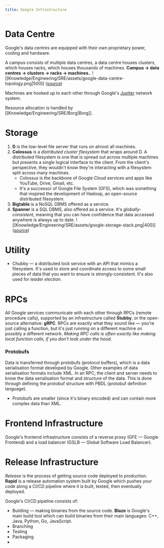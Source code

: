```yaml
---
title: Google Infrastructure
---
```


# Data Centre
Google's data centres are equipped with their own proprietary power, cooling and hardware.

A campus consists of multiple data centres, a data centre houses clusters, which houses racks, which houses thousands of machines. **Campus → data centres → clusters → racks → machines.**.
![[Knowledge/Engineering/SRE/assets/google-data-centre-topology.png|500]]
([source](https://sre.google/sre-book/production-environment/))

Machines are hooked up to each other through Google's [Jupiter](https://cloud.google.com/blog/topics/systems/the-evolution-of-googles-jupiter-data-center-network) network system.

Resource allocation is handled by [[Knowledge/Engineering/SRE/Borg|Borg]].

# Storage
1. **D** is the low-level file server that runs on almost all machines.
2. **Colossus** is a *distributed cluster filesystem* that wraps around D. A distributed filesystem is one that is spread out across multiple machines but presents a single logical interface to the client. From the client's perspective, they wouldn't know they're interacting with a filesystem split across many machines.
    - Colossus is the backbone of Google Cloud services and apps like YouTube, Drive, Gmail, etc.
    - It's a successor of Google File System (GFS), which was something that inspired the development of Hadoop, an open-source distributed filesystem.
3. **Bigtable** is a NoSQL DBMS offered as a service.
4. **Spanner** is a SQL DBMS, also offered as a service. It's *globally-consistent*, meaning that you can have confidence that data accessed anywhere is always up to date.
![[Knowledge/Engineering/SRE/assets/google-storage-stack.png|400]]
([source](https://sre.google/sre-book/production-environment/))

# Utility
- Chubby — a distributed lock service with an API that mimics a filesystem. It's used to store and coordinate access to some small pieces of data that you want to ensure is strongly-consistent. It's also used for *leader election*.

# RPCs
All Google services communicate with each other through RPCs (remote procedure calls), supported by an infrastructure called **Stubby**, or the open-source alternative: **gRPC**. RPCs are exactly what they sound like — you're just calling a function, but it's just running on a different machine on possibly a different network. *Making RPC calls is often exactly like making local function calls, if you don't look under the hood*.

### Protobufs
Data is transferred through protobufs (protocol buffers), which is a data serialisation format developed by Google. Other examples of data serialisation formats include XML. In an RPC, the client and server needs to know the data serialisation format and structure of the data. This is done through defining the protobuf structure with PBDL (protobuf definition language).
- Protobufs are smaller (since it's binary encoded) and can contain more complex data than XML. 

# Frontend Infrastructure
Google's frontend infrastructure consists of a reverse proxy (GFE — Google Frontend) and a load balancer (GSLB — Global Software Load Balancer).

# Release Infrastructure
*Release* is the process of getting source code deployed to production. **Rapid** is a release automation system built by Google which pushes your code along a CI/CD pipeline where it is built, tested, then eventually deployed.

Google's CI/CD pipeline consists of:
- Building — making binaries from the source code. **Blaze** is Google's main build tool which can build binaries from their main languages: C++, Java, Python, Go, JavaScript.
- Branching
- Testing
- Packaging
- 
